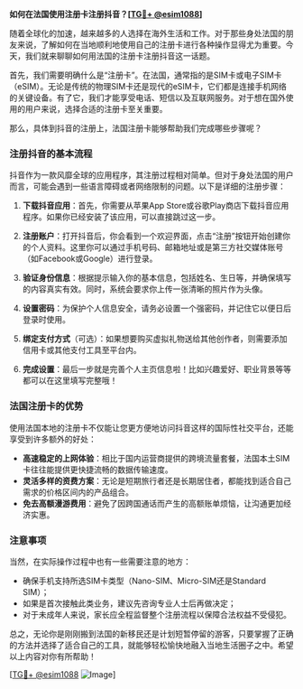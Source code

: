 **如何在法国使用注册卡注册抖音？[[TG💪+ @esim1088](https://t.me/s/esim1088)]**

随着全球化的加速，越来越多的人选择在海外生活和工作。对于那些身处法国的朋友来说，了解如何在当地顺利地使用自己的注册卡进行各种操作显得尤为重要。今天，我们就来聊聊如何用法国的注册卡注册抖音这一话题。

首先，我们需要明确什么是“注册卡”。在法国，通常指的是SIM卡或电子SIM卡（eSIM）。无论是传统的物理SIM卡还是现代的eSIM卡，它们都是连接手机网络的关键设备。有了它，我们才能享受电话、短信以及互联网服务。对于想在国外使用的用户来说，选择合适的注册卡至关重要。

那么，具体到抖音的注册上，法国注册卡能够帮助我们完成哪些步骤呢？

### 注册抖音的基本流程

抖音作为一款风靡全球的应用程序，其注册过程相对简单。但对于身处法国的用户而言，可能会遇到一些语言障碍或者网络限制的问题。以下是详细的注册步骤：

1. **下载抖音应用**：首先，你需要从苹果App Store或谷歌Play商店下载抖音应用程序。如果你已经安装了该应用，可以直接跳过这一步。

2. **注册账户**：打开抖音后，你会看到一个欢迎界面，点击“注册”按钮开始创建你的个人资料。这里你可以通过手机号码、邮箱地址或是第三方社交媒体账号（如Facebook或Google）进行登录。

3. **验证身份信息**：根据提示输入你的基本信息，包括姓名、生日等，并确保填写的内容真实有效。同时，系统会要求你上传一张清晰的照片作为头像。

4. **设置密码**：为保护个人信息安全，请务必设置一个强密码，并记住它以便日后登录时使用。

5. **绑定支付方式**（可选）：如果想要购买虚拟礼物送给其他创作者，则需要添加信用卡或其他支付工具至平台内。

6. **完成设置**：最后一步就是完善个人主页信息啦！比如兴趣爱好、职业背景等等都可以在这里填写完整哦！

### 法国注册卡的优势

使用法国本地的注册卡不仅能让您更方便地访问抖音这样的国际性社交平台，还能享受到许多额外的好处：

- **高速稳定的上网体验**：相比于国内运营商提供的跨境流量套餐，法国本土SIM卡往往能提供更快捷流畅的数据传输速度。
- **灵活多样的资费方案**：无论是短期旅行者还是长期居住者，都能找到适合自己需求的价格区间内的产品组合。
- **免去高额漫游费用**：避免了因跨国通话而产生的高额账单烦恼，让沟通更加经济实惠。

### 注意事项

当然，在实际操作过程中也有一些需要注意的地方：

- 确保手机支持所选SIM卡类型（Nano-SIM、Micro-SIM还是Standard SIM）；
- 如果是首次接触此类业务，建议先咨询专业人士后再做决定；
- 对于未成年人来说，家长应全程监督整个注册流程以保障合法权益不受侵犯。

总之，无论你是刚刚搬到法国的新移民还是计划短暂停留的游客，只要掌握了正确的方法并选择了适合自己的工具，就能够轻松愉快地融入当地生活圈子之中。希望以上内容对你有所帮助！

[[TG💪+ @esim1088](https://t.me/s/esim1088) ![Image](https://i.postimg.cc/4NQfJmqS/Snipaste-2025-05-13-00-14-12.png)]